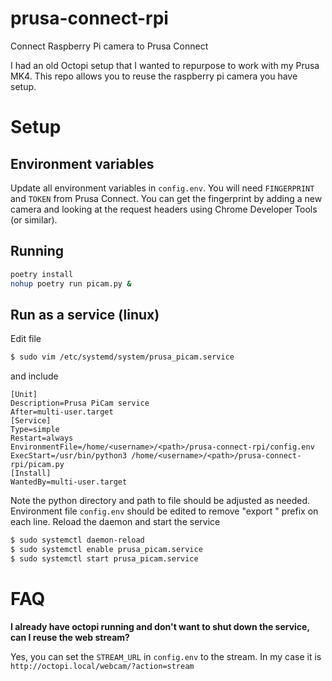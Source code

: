 # prusa-connect-rpi
Connect Raspberry Pi camera to Prusa Connect

I had an old Octopi setup that I wanted to repurpose to work with my Prusa MK4. This repo allows you to reuse the raspberry pi camera you have setup.

# Setup

## Environment variables
Update all environment variables in `config.env`. You will need `FINGERPRINT` and `TOKEN` from Prusa Connect. You can get the fingerprint by adding a new camera and looking at the request headers using Chrome Developer Tools (or similar). 

## Running
```bash
poetry install
nohup poetry run picam.py &
```

## Run as a service (linux)
Edit file
```bash
$ sudo vim /etc/systemd/system/prusa_picam.service
```
and include
```
[Unit]
Description=Prusa PiCam service
After=multi-user.target
[Service]
Type=simple
Restart=always
EnvironmentFile=/home/<username>/<path>/prusa-connect-rpi/config.env
ExecStart=/usr/bin/python3 /home/<username>/<path>/prusa-connect-rpi/picam.py
[Install]
WantedBy=multi-user.target
```
Note the python directory and path to file should be adjusted as needed. Environment file `config.env` should be edited to remove "export " prefix on each line.
Reload the daemon and start the service
```bash
$ sudo systemctl daemon-reload
$ sudo systemctl enable prusa_picam.service
$ sudo systemctl start prusa_picam.service
```
# FAQ
**I already have octopi running and don't want to shut down the service, can I reuse the web stream?**

Yes, you can set the `STREAM_URL` in `config.env` to the stream. In my case it is `http://octopi.local/webcam/?action=stream`
